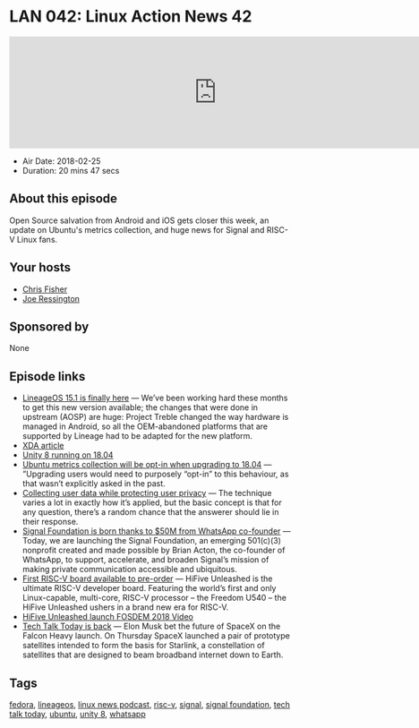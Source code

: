 # LAN 042: Linux Action News 42

<iframe src="https://player.fireside.fm/v2/DAcK9LdX+dRQel_Qf?theme=dark" width="740" height="200" frameborder="0" scrolling="no"></iframe>

* Air Date: 2018-02-25
* Duration: 20 mins 47 secs

## About this episode

Open Source salvation from Android and iOS gets closer this week, an update on Ubuntu's metrics collection, and huge news for Signal and RISC-V Linux fans.

## Your hosts
* [Chris Fisher](https://linuxactionnews.com/hosts/chris)
* [Joe Ressington](https://linuxactionnews.com/hosts/joe)

## Sponsored by

None



## Episode links

  * [LineageOS 15.1 is finally here](https://lineageos.org/Changelog-16/ "LineageOS 15.1 is finally here") — We’ve been working hard these months to get this new version available; the changes that were done in upstream (AOSP) are huge: Project Treble changed the way hardware is managed in Android, so all the OEM-abandoned platforms that are supported by Lineage had to be adapted for the new platform. 
  * [XDA article](https://www.xda-developers.com/lineageos-15-android-oreo-officially-announced/ "XDA article")
  * [Unity 8 running on 18.04](https://www.phoronix.com/scan.php?page=news_item&px=Unity-8-On-Ubuntu-18.04 "Unity 8 running on 18.04")
  * [Ubuntu metrics collection will be opt-in when upgrading to 18.04](https://www.omgubuntu.co.uk/2018/02/ubuntu-data-collection-in-18-04-upgrades "Ubuntu metrics collection will be opt-in when upgrading to 18.04") — ”Upgrading users would need to purposely “opt-in” to this behaviour, as that wasn’t explicitly asked in the past.
  * [Collecting user data while protecting user privacy](https://www.kryogenix.org/days/2018/02/20/collecting-user-data-while-protecting-user-privacy/ "Collecting user data while protecting user privacy") — The technique varies a lot in exactly how it’s applied, but the basic concept is that for any question, there’s a random chance that the answerer should lie in their response.
  * [Signal Foundation is born thanks to $50M from WhatsApp co-founder](https://signal.org/blog/signal-foundation/ "Signal Foundation is born thanks to $50M from WhatsApp co-founder") — Today, we are launching the Signal Foundation, an emerging 501(c)(3) nonprofit created and made possible by Brian Acton, the co-founder of WhatsApp, to support, accelerate, and broaden Signal’s mission of making private communication accessible and ubiquitous.
  * [First RISC-V board available to pre-order](https://www.sifive.com/products/hifive-unleashed/ "First RISC-V board available to pre-order") — HiFive Unleashed is the ultimate RISC-V developer board. Featuring the world’s first and only Linux-capable, multi-core, RISC-V processor – the Freedom U540 – the HiFive Unleashed ushers in a brand new era for RISC-V. 
  * [HiFive Unleashed launch FOSDEM 2018 Video](https://ftp.osuosl.org/pub/fosdem/2018/K.1.105%20\(La%20Fontaine\)/riscv.mp4 "HiFive Unleashed launch FOSDEM 2018 Video")
  * [Tech Talk Today is back](http://techtalk.today/261 "Tech Talk Today is back") — Elon Musk bet the future of SpaceX on the Falcon Heavy launch. On Thursday SpaceX launched a pair of prototype satellites intended to form the basis for Starlink, a constellation of satellites that are designed to beam broadband internet down to Earth. 



## Tags

[fedora](https://linuxactionnews.com/tags/fedora), [lineageos](https://linuxactionnews.com/tags/lineageos), [linux news podcast](https://linuxactionnews.com/tags/linux%20news%20podcast), [risc-v](https://linuxactionnews.com/tags/risc-v), [signal](https://linuxactionnews.com/tags/signal), [signal foundation](https://linuxactionnews.com/tags/signal%20foundation), [tech talk today](https://linuxactionnews.com/tags/tech%20talk%20today), [ubuntu](https://linuxactionnews.com/tags/ubuntu), [unity 8](https://linuxactionnews.com/tags/unity%208), [whatsapp](https://linuxactionnews.com/tags/whatsapp)